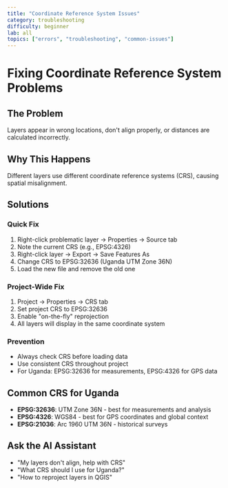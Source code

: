 ```yaml
---
title: "Coordinate Reference System Issues"
category: troubleshooting
difficulty: beginner
lab: all
topics: ["errors", "troubleshooting", "common-issues"]
---
```


# Fixing Coordinate Reference System Problems

## The Problem
Layers appear in wrong locations, don't align properly, or distances are calculated incorrectly.

## Why This Happens
Different layers use different coordinate reference systems (CRS), causing spatial misalignment.

## Solutions

### Quick Fix
1. Right-click problematic layer → Properties → Source tab
2. Note the current CRS (e.g., EPSG:4326)
3. Right-click layer → Export → Save Features As
4. Change CRS to EPSG:32636 (Uganda UTM Zone 36N)
5. Load the new file and remove the old one

### Project-Wide Fix
1. Project → Properties → CRS tab
2. Set project CRS to EPSG:32636
3. Enable "on-the-fly" reprojection
4. All layers will display in the same coordinate system

### Prevention
- Always check CRS before loading data
- Use consistent CRS throughout project
- For Uganda: EPSG:32636 for measurements, EPSG:4326 for GPS data

## Common CRS for Uganda
- **EPSG:32636**: UTM Zone 36N - best for measurements and analysis
- **EPSG:4326**: WGS84 - best for GPS coordinates and global context
- **EPSG:21036**: Arc 1960 UTM 36N - historical surveys

## Ask the AI Assistant
- "My layers don't align, help with CRS"
- "What CRS should I use for Uganda?"
- "How to reproject layers in QGIS"
